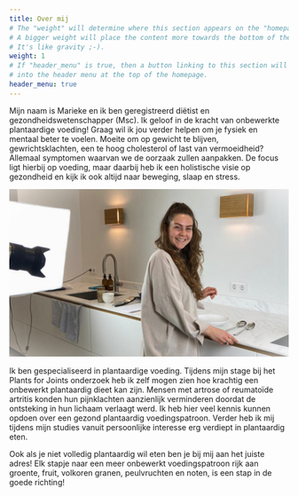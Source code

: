 ```yaml
---
title: Over mij
# The "weight" will determine where this section appears on the "homepage".
# A bigger weight will place the content more towards the bottom of the page.
# It's like gravity ;-).
weight: 1
# If "header_menu" is true, then a button linking to this section will be placed
# into the header menu at the top of the homepage.
header_menu: true
---
```

Mijn naam is Marieke en ik ben geregistreerd diëtist en gezondheidswetenschapper (Msc). 
Ik geloof in de kracht van onbewerkte plantaardige voeding! Graag wil ik jou verder helpen om je fysiek en mentaal beter te voelen. Moeite om op gewicht te blijven, gewrichtsklachten, een te hoog cholesterol of last van vermoeidheid? Allemaal symptomen waarvan we de oorzaak zullen aanpakken. De focus ligt hierbij op voeding, maar daarbij heb ik een holistische visie op gezondheid en kijk ik ook altijd naar beweging, slaap en stress.

![Dit ben ik](images/profielfoto.jpg)

Ik ben gespecialiseerd in plantaardige voeding. Tijdens mijn stage bij het Plants for Joints onderzoek heb ik zelf mogen zien hoe krachtig een onbewerkt plantaardig dieet kan zijn. Mensen met artrose of reumatoïde artritis konden hun pijnklachten aanzienlijk verminderen doordat de ontsteking in hun lichaam verlaagt werd. Ik heb hier veel kennis kunnen opdoen over een gezond plantaardig voedingspatroon. Verder heb ik mij tijdens mijn studies vanuit persoonlijke interesse erg verdiept in plantaardig eten.

Ook als je niet volledig plantaardig wil eten ben je bij mij aan het juiste adres! Elk stapje naar een meer onbewerkt voedingspatroon rijk aan groente, fruit, volkoren granen, peulvruchten en noten, is een stap in de goede richting!

